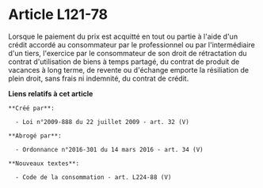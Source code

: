 # Article L121-78

Lorsque le paiement du prix est acquitté en tout ou partie à l'aide d'un crédit accordé au consommateur par le professionnel
ou par l'intermédiaire d'un tiers, l'exercice par le consommateur de son droit de rétractation du contrat d'utilisation de
biens à temps partagé, du contrat de produit de vacances à long terme, de revente ou d'échange emporte la résiliation de
plein droit, sans frais ni indemnité, du contrat de crédit.

**Liens relatifs à cet article**

	**Créé par**:

	  - Loi n°2009-888 du 22 juillet 2009 - art. 32 (V)

	**Abrogé par**:

	  - Ordonnance n°2016-301 du 14 mars 2016 - art. 34 (V)

	**Nouveaux textes**:

	  - Code de la consommation - art. L224-88 (V)
